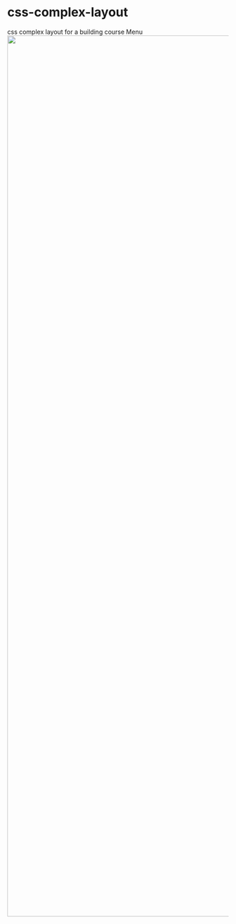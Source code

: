 # css-complex-layout
css complex layout for a building course Menu
<img src="https://images.pexels.com/photos/3182812/pexels-photo-3182812.jpeg?auto=compress&cs=tinysrgb&dpr=2&h=650&w=940" style="height:50vh;">
